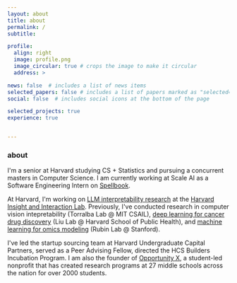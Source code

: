 ```yaml
---
layout: about
title: about
permalink: /
subtitle: 

profile:
  align: right
  image: profile.png
  image_circular: true # crops the image to make it circular
  address: >

news: false  # includes a list of news items
selected_papers: false # includes a list of papers marked as "selected={true}"
social: false  # includes social icons at the bottom of the page

selected_projects: true
experience: true


---
```


<h3> about </h3>

I'm a senior at Harvard studying CS + Statistics and pursuing a concurrent masters in Computer Science. I am currently working at Scale AI as a Software Engineering Intern on [Spellbook](https://scale.com/spellbook).

At Harvard, I'm working on [LLM interpretability research](/projects/attention) at the [Harvard Insight and Interaction Lab](https://insight.seas.harvard.edu/). Previously, I've conducted research in computer vision intepretability (Torralba Lab @ MIT CSAIL), [deep learning for cancer drug discovery](/projects/deepexplain) (Liu Lab @ Harvard School of Public Health), and [machine learning for omics modeling](/projects/reversecnn) (Rubin Lab @ Stanford).

<!-- My research interests are in developing visualization techniques to understand patterns in large language models. , supervised by Martin Wattenberg and Fernanda Viégas.  -->

I've led the startup sourcing team at Harvard Undergraduate Capital Partners, served as a Peer Advising Fellow, directed the HCS Builders Incubation Program. I am also the founder of [Opportunity X](https://opportunityx.org/), a student-led nonprofit that has created research programs at 27 middle schools across the nation for over 2000 students.

<!-- I currently lead [MITxHarvard Women in AI](https://mitharvardwai.github.io/index.html) and play on the Harvard Women's Club Volleyball team. -->

<!-- At Harvard, I am the co-president of [MITxHarvard Women in AI](https://mitharvardwai.github.io/index.html) and a member of the Women's Club Volleyball team. I've helped lead the Harvard Computer Society, Women in Computer Science, and Harvard Undergraduate Capital Partners. I've also served in several teaching and advising roles, including being a Teaching Fellow for Statistics 110 and a Peer Advising Fellow. -->
<!-- involved with the [Harvard AI Safety Team](https://haist.ai/). -->

<!-- This summer, I'll be a software engineering intern at [Scale AI](http://scale.com/) on their Enterprise Generative Platform team. Previously, I've worked at IMC, Hudson River Trading, LinkedIn, and Jemi (YC S20). I am also the founder of [Opportunity X](https://opportunityx.org/), a student-led nonprofit that has created research programs for 2000+ low-income students at 27 middle schools across the nation. -->

<!-- I am originally from sunny Cupertino, California. In my free time, I enjoy playing volleyball, spending afternoons at cafes, and tinkering with [artistic data visualizations](https://github.com/chenxcynthia/data-art).  -->

<!-- &#8202; -->

<!-- You can find me on [Twitter](https://twitter.com/chenxcynthia), [LinkedIn](https://www.linkedin.com/in/cchen18/), and [Github](https://github.com/chenxcynthia), or shoot me an email at <a href="mailto:cynthiachen@college.harvard.edu">cynthiachen@college.harvard.edu</a>. I'd love to chat! -->


<!-- <h3> experience </h3>

**Current.** Software Engineering Intern @ [Scale AI](http://scale.com/). Research Assistant @ [Harvard Insight and Interaction Lab](https://insight.seas.harvard.edu/).

**Previous.** Teaching Fellow @ Harvard (Stat 110 and CS 73). Trading Intern @ IMC. Software Engineering Intern @ LinkedIn. Software Engineering Intern @ Jemi (YC S20). -->



<!-- &#8202; -->

<!-- <h3>featured projects</h3> -->
